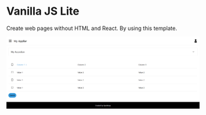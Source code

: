 # Vanilla JS Lite

Create web pages without HTML and React. By using this template.

![alt text](image.png)